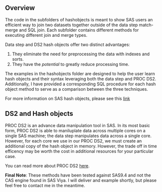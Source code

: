 ## Overview

The code in the subfolders of hashobjects is meant to show SAS users an efficient way to join two datasets together outside of the data step match-merge and SQL join.  Each subfolder contains different methods for executing different join and merge types.
   
Data step and DS2 hash objects offer two distinct advantages:    
   1) They eliminate the need for preprocessing the data with indexes and sorts.     
   2) They have the <i>potential</i> to greatly reduce processing time.  

The examples in the hashobjects folder are designed to help the user learn hash objects and their syntax leveraging both the data step and PROC DS2.  Additionally, I have provided a corresponding SQL procedure for each hash object method to serve as a comparison between the three techniques.  


For more information on SAS hash objects, please see this <a href='https://support.sas.com/documentation/cdl/en/lecompobjref/69740/HTML/default/viewer.htm#p0ae2of2fa94xmn1bajgqxczla8u.htm'>link</a>

## DS2 and Hash objects
PROC DS2 is an advance data manipulation tool in SAS.  In its most basic form, PROC DS2 is able to maniluplate data across multiple cores on a single SAS machine; the data step manipulates data across a single core.  However, for each core we use in our PROC DS2, we must create an additional copy of the hash object in memory.  However, the trade off in time efficency may be worth the cost in additional resources for your particular case.  

You can read more about PROC DS2 <a href='https://support.sas.com/documentation/cdl/en/ds2ref/69739/HTML/default/viewer.htm'>here</a>.

<b>Final Note</b>:  These methods have been tested against SAS9.4 and not the CAS engine found in SAS Viya.  I will deliver and example shortly, but please feel free to contact me in the meantime.
